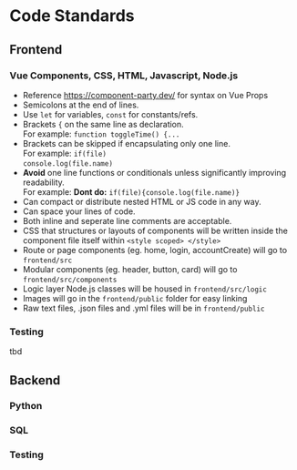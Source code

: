 # Code Standards
## Frontend
### Vue Components, CSS, HTML, Javascript, Node.js
- Reference https://component-party.dev/ for syntax on Vue Props
- Semicolons at the end of lines.
- Use `let` for variables, `const` for constants/refs.
- Brackets `{` on the same line as declaration.   
  For example: `function toggleTime() {...`
- Brackets can be skipped if encapsulating only one line.    
  For example: `if(file)`   
                   `console.log(file.name)`
- **Avoid** one line functions or conditionals unless significantly improving readability.       
For example: **Dont do:** `if(file){console.log(file.name)}`
- Can compact or distribute nested HTML or JS code in any way.
- Can space your lines of code.
- Both inline and seperate line comments are acceptable.
- CSS that structures or layouts of components will be written inside the component file itself within `<style scoped> </style>`
- Route or page components (eg. home, login, accountCreate) will go to `frontend/src` 
- Modular components (eg. header, button, card) will go to `frontend/src/components`
- Logic layer Node.js classes will be housed in `frontend/src/logic`
- Images will go in the `frontend/public` folder for easy linking
- Raw text files, .json files and .yml files will be in `frontend/public`
### Testing
tbd
## Backend
### Python
### SQL
### Testing
